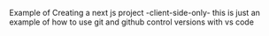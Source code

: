 Example of Creating a next js project -client-side-only-
this is just an example of how to use git and github control versions with vs code
